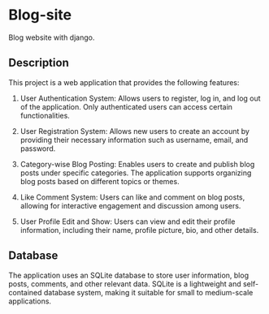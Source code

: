 # Blog-site
Blog website with django.
## Description

This project is a web application that provides the following features:

1. User Authentication System: Allows users to register, log in, and log out of the application. Only authenticated users can access certain functionalities.

2. User Registration System: Allows new users to create an account by providing their necessary information such as username, email, and password.

3. Category-wise Blog Posting: Enables users to create and publish blog posts under specific categories. The application supports organizing blog posts based on different topics or themes.

4. Like Comment System: Users can like and comment on blog posts, allowing for interactive engagement and discussion among users.

5. User Profile Edit and Show: Users can view and edit their profile information, including their name, profile picture, bio, and other details.

## Database

The application uses an SQLite database to store user information, blog posts, comments, and other relevant data. SQLite is a lightweight and self-contained database system, making it suitable for small to medium-scale applications.
